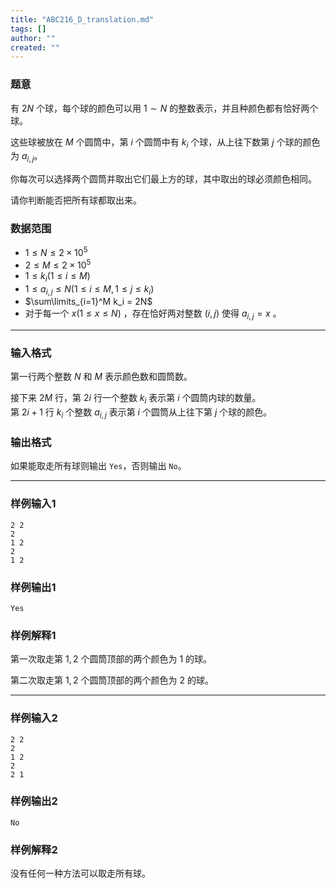 ```yaml
---
title: "ABC216_D_translation.md"
tags: []
author: ""
created: ""
---
```


### 题意

有 $2N$ 个球，每个球的颜色可以用 $1 \sim N$ 的整数表示，并且种颜色都有恰好两个球。

这些球被放在 $M$ 个圆筒中，第 $i$ 个圆筒中有 $k_i$ 个球，从上往下数第 $j$ 个球的颜色为 $a_{i,j}$。

你每次可以选择两个圆筒并取出它们最上方的球，其中取出的球必须颜色相同。

请你判断能否把所有球都取出来。

### 数据范围

- $1 \le N \le 2 \times 10^5$
- $2 \le M \le 2 \times 10^5$
- $1 \le k_i (1 \le i \le M)$
- $1 \le a_{i,j} \le N (1 \le i \le M,1 \le j \le k_i)$
- $\sum\limits_{i=1}^M k_i = 2N$
- 对于每一个 $x(1 \le x \le N)$ ，存在恰好两对整数 $(i,j)$ 使得 $a_{i,j}=x$ 。

---

### 输入格式

第一行两个整数 $N$ 和 $M$ 表示颜色数和圆筒数。

接下来 $2M$ 行，第 $2i$ 行一个整数 $k_i$ 表示第 $i$ 个圆筒内球的数量。  
第 $2i+1$ 行 $k_i$ 个整数 $a_{i,j}$ 表示第 $i$ 个圆筒从上往下第 $j$ 个球的颜色。 

### 输出格式

如果能取走所有球则输出 `Yes`，否则输出 `No`。

---

### 样例输入1

```
2 2
2
1 2
2
1 2

```



### 样例输出1

```
Yes

```



### 样例解释1

第一次取走第 $1,2$ 个圆筒顶部的两个颜色为 $1$ 的球。

第二次取走第 $1,2$ 个圆筒顶部的两个颜色为 $2$ 的球。

---

### 样例输入2

```
2 2
2
1 2
2
2 1

```



### 样例输出2

```
No

```



### 样例解释2

没有任何一种方法可以取走所有球。

